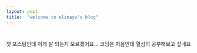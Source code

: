 ```yaml
---
layout: post
title:  "welcome to elinayu's blog"
---
```


# 
첫 포스팅인데 이게 잘 되는지 모르겠어요... 코딩은 처음인데 열심히 공부해보고 싶네요
